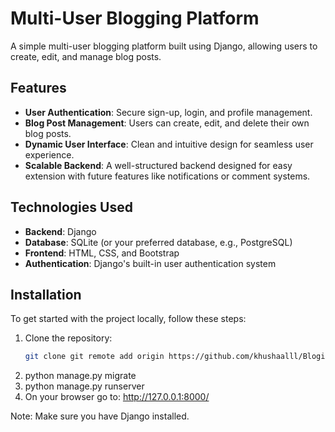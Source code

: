 # Multi-User Blogging Platform  

A simple multi-user blogging platform built using Django, allowing users to create, edit, and manage blog posts.

## Features  

- **User Authentication**: Secure sign-up, login, and profile management.  
- **Blog Post Management**: Users can create, edit, and delete their own blog posts.  
- **Dynamic User Interface**: Clean and intuitive design for seamless user experience.  
- **Scalable Backend**: A well-structured backend designed for easy extension with future features like notifications or comment systems.  

## Technologies Used  

- **Backend**: Django  
- **Database**: SQLite (or your preferred database, e.g., PostgreSQL)  
- **Frontend**: HTML, CSS, and Bootstrap
- **Authentication**: Django's built-in user authentication system  

## Installation  

To get started with the project locally, follow these steps:  

1. Clone the repository:
   ```bash  
   git clone git remote add origin https://github.com/khushaalll/Blogify.git
2. python manage.py migrate
3. python manage.py runserver
5. On your browser go to: http://127.0.0.1:8000/

Note: Make sure you have Django installed.
   
   
 
